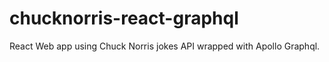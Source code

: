# chucknorris-react-graphql
React Web app using Chuck Norris jokes API wrapped with Apollo Graphql.
